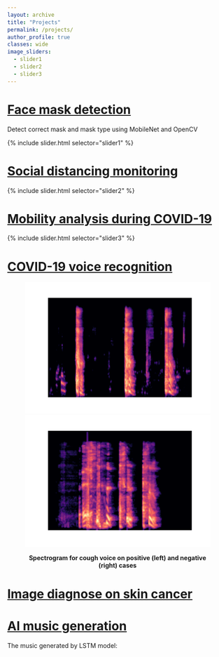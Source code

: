 ```yaml
---
layout: archive
title: "Projects"
permalink: /projects/
author_profile: true
classes: wide
image_sliders:
  - slider1
  - slider2
  - slider3
---
```



# [Face mask detection](projects/face-mask.md)
Detect correct mask and mask type using MobileNet and OpenCV

{% include slider.html selector="slider1" %}

# [Social distancing monitoring](projects/social-distancing.md)

{% include slider.html selector="slider2" %}

# [Mobility analysis during COVID-19](projects/mobility.md)

{% include slider.html selector="slider3" %}

# [COVID-19 voice recognition](projects/voice-rec.md)
<figure>
<p float="left">
  <img src="/images/research/voice-rec/Fig5-pos-cough-spec.png" width="500" height="300"/>
  <img src="/images/research/voice-rec/Fig6-neg-cough-spec.png" width="500" height="300"/> 
</p>
<figcaption align = "center"><b>Spectrogram for cough voice on positive (left) and negative (right) cases</b></figcaption>
</figure>

# [Image diagnose on skin cancer](projects/skin-cancer.md)

# [AI music generation](projects/music.md)
The music generated by LSTM model:
